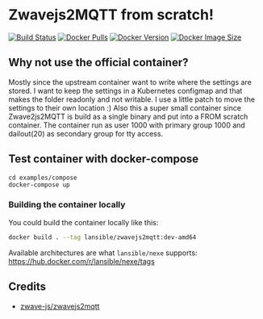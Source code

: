 # Zwavejs2MQTT from scratch!
[![Build Status](https://gitlab.com/lansible1/docker-zwavejs2mqtt/badges/master/pipeline.svg)](https://gitlab.com/lansible1/docker-zwavejs2mqtt/pipelines)
[![Docker Pulls](https://img.shields.io/docker/pulls/lansible/zwavejs2mqtt.svg)](https://hub.docker.com/r/lansible/zwavejs2mqtt)
[![Docker Version](https://img.shields.io/docker/v/lansible/zwavejs2mqtt?sort=semver)](https://hub.docker.com/r/lansible/zwavejs2mqtt)
[![Docker Image Size](https://img.shields.io/docker/image-size/lansible/zwavejs2mqtt?sort=semver)](https://hub.docker.com/r/lansible/zwavejs2mqtt)

## Why not use the official container?

Mostly since the upstream container want to write where the settings are stored. I want to keep the settings in a Kubernetes configmap and that makes the folder readonly and not writable.
I use a little patch to move the settings to their own location :)
Also this a super small container since Zwave2js2MQTT is build as a single binary and put into a FROM scratch container.
The container run as user 1000 with primary group 1000 and dailout(20) as secondary group for tty access.

## Test container with docker-compose

```
cd examples/compose
docker-compose up
```

### Building the container locally

You could build the container locally like this:

```bash
docker build . --tag lansible/zwavejs2mqtt:dev-amd64
```

Available architectures are what `lansible/nexe` supports:
https://hub.docker.com/r/lansible/nexe/tags

## Credits

* [zwave-js/zwavejs2mqtt](https://github.com/zwave-js/zwavejs2mqtt/)